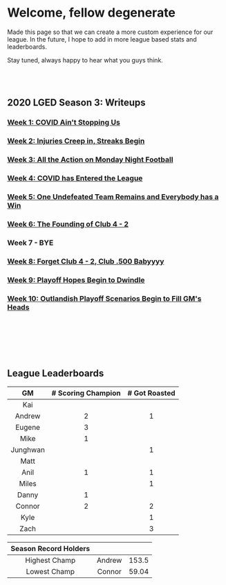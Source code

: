 # Welcome, fellow degenerate
Made this page so that we can create a more custom experience for our league. In the future, I hope to add in more league based stats and leaderboards.

Stay tuned, always happy to hear what you guys think.


<br>
<br>


## 2020 LGED Season 3: Writeups
### [Week 1: COVID Ain't Stopping Us](./2020_writeups/week1_writeup_2020.md)

### [Week 2: Injuries Creep in, Streaks Begin](./2020_writeups/week2_writeup_2020.md)

### [Week 3: All the Action on Monday Night Football](./2020_writeups/2020_week3_writeup.md)

### [Week 4: COVID has Entered the League](./2020_writeups/2020_week4_writeup.md)

### [Week 5: One Undefeated Team Remains and Everybody has a Win](./2020_writeups/2020_week5_writeup.md)

### [Week 6: The Founding of Club 4 - 2](./2020_writeups/2020_week6_writeup.md)

### Week 7 - BYE

### [Week 8: Forget Club 4 - 2, Club .500 Babyyyy](./2020_writeups/2020_week8_writeup.md)

### [Week 9: Playoff Hopes Begin to Dwindle](./2020_writeups/2020_week9_writeup.md)

### [Week 10: Outlandish Playoff Scenarios Begin to Fill GM's Heads](./2020_writeups/2020_week10_writeup.md)

<br>
<br>
<br>
<br>
<br>



## League Leaderboards


|    GM     | # Scoring Champion | # Got Roasted |
|:---------:|:------------------:|:-------------:|
| Kai       |                    |               |
| Andrew    |         2          |       1       |
| Eugene    |         3          |               |
| Mike      |         1          |               |
| Junghwan  |                    |       1       |
| Matt      |                    |               |
| Anil      |         1          |       1       |
| Miles     |                    |       1       |
| Danny     |         1          |               |
| Connor    |         2          |       2       |
| Kyle      |                    |       1       |
| Zach      |                    |       3       |

|Season Record Holders|||
|:-----------:|:------------------:|:--------------|
|Highest Champ|       Andrew       |     153.5     |
|Lowest  Champ|      Connor        |     59.04     |
